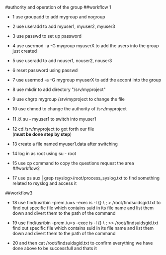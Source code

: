 #authority and operation of the group 
##workflow 1
 - 1 use groupadd to add mygroup and nogroup   
 - 2  use useradd to add myuser1, myuser2, myuser3  
 - 3  use passwd to set up password      
 - 4  use usermod -a -G mygroup myuserX to add the users into the group just created 
 - 5  use useradd to add nouser1, nouser2, nouser3
 - 6  reset password using passwd  
 - 7  use usermod -a -G mygroup myuserX to add the accont into the group 
   
 - 8 use mkdir to add directory "/srv/myproject"  
   
 - 9 use chgrp  mygroup /srv/myproject to change the file
 - 10 use chmod to change the authority of /srv/myproject 
 
 - 11 以 su - myuser1 to switch into myuser1
 - 12  cd /srv/myproject to got forth our file  
   (**must be done step by step**)
 - 13 create a file named myuser1.data after switching  
   
 - 14 log in as root using su - root
 - 15 use cp command to copy the questions request the area
##workflow2
 - 17 use ps aux | grep rsyslog>/root/process_syslog.txt to find something related to rsyslog and access it 
 
##workflow3
 - 18 use find/usr/bin -prem /u=s -exec is -l {} \ ; > /root/findsuidsgid.txt to find out specific file which contains suid in its file name and list them down and divert them to the path of the command
 - 19 use find/usr/bin -prem /u=s -exec is -l {} \ ; >> /root/findsuidsgid.txt find out specific file which contains suid in its file name and list them down and divert them to the path of the command  
 
 - 20 and then cat /root/findsuidsgid.txt to confirm everything we have done above to be successfull 
   and thats it 